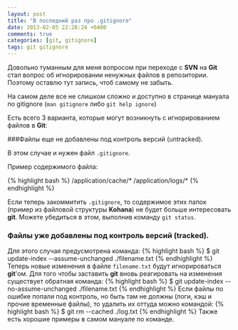 ```yaml
---
layout: post
title: "В последний раз про .gitignore"
date: 2013-02-05 22:28:24 +0400
comments: true
categories: [git, gitignore]
tags: git gitignore
---
```

Довольно туманным для меня вопросом при переходе с **SVN** на **Git** стал вопрос об игнорировании ненужных файлов в репозитории. Поэтому оставлю тут запись, чтоб самому не забыть.

На самом деле все не слишком сложно и доступно в странице мануала по gitignore (`man gitignore` либо `git help ignore`)

<!-- more -->

Есть всего 3 варианта, которые могут возникнуть с игнорированием файлов в **Git**:

###Файлы еще не добавлены под контроль версий (untracked).

В этом случае и нужен файл `.gitignore`.

Пример содержимого файла:
	
{% highlight bash %}
/application/cache/*
/application/logs/*
{% endhighlight %}

Если теперь закоммитить `.gitignore`, то содержимое этих папок (пример из файловой структуры **Kohana**) не будет больше интересовать **git**. Можете убедиться в этом, выполнив команду `git status`.

### Файлы уже добавлены под контроль версий (tracked).

Для этого случая предусмотрена команда:
{% highlight bash %}
	$ git update-index --assume-unchanged ./filename.txt
{% endhighlight %}
Теперь новые изменения в файле `filename.txt` будут игнорироваться **git**'ом. Для того чтобы заставить **git** вновь реагировать на изменения существует обратная команда:
{% highlight bash %}
	$ git update-index --no-assume-unchanged ./filename.txt
{% endhighlight %}
Если файлы по ошибке попали под контроль, но быть там не должны (логи, кэш и прочие временные файлы), то удалить их оттуда можно командой:
{% highlight bash %}
	$ git rm --cached ./log.txt
{% endhighlight %}
Также есть хорошие примеры в самом мануале по команде.